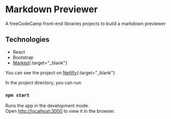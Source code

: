 # Markdown Previewer

A freeCodeCamp front-end libraries projects to build a markdown previewer

## Technologies

- React
- Bootstrap
- [Marked](https://github.com/markedjs/marked){:target="\_blank"}

You can see the project on [Netlify](https://focused-colden-a447c1.netlify.app/){:target="\_blank"}

In the project directory, you can run:

### `npm start`

Runs the app in the development mode.\
Open [http://localhost:3000](http://localhost:3000) to view it in the browser.
